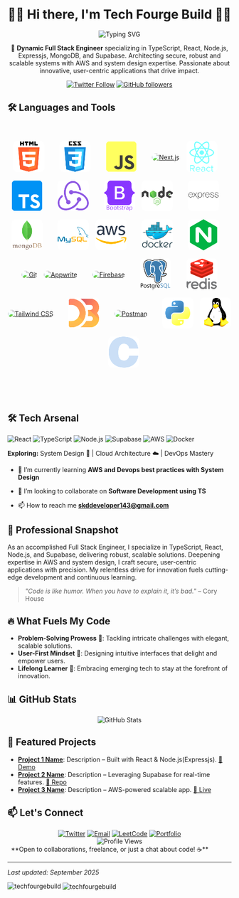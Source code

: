 <div align="center">

# 👨‍💻 Hi there, I'm Tech Fourge Build 👨‍💻

<p>
  <img src="https://readme-typing-svg.herokuapp.com?font=Fira+Code&pause=1000&color=0EA5E9&center=true&vCenter=true&width=435&lines=Full+Stack+Engineer;Crafting+Scalable+Solutions;Building+the+Future+with+Code" alt="Typing SVG" />
</p>

🚀 **Dynamic Full Stack Engineer** specializing in TypeScript, React, Node.js, Expressjs, MongoDB, and Supabase. Architecting secure, robust and scalable systems with AWS and system design expertise. Passionate about innovative, user-centric applications that drive impact.

[![Twitter Follow](https://img.shields.io/twitter/follow/techforgebuild?label=Follow&style=social)](https://twitter.com/techforgebuild)
[![GitHub followers](https://img.shields.io/github/followers/TechFourgeBuild?label=followers&style=social)](https://github.com/TechFourgeBuild)

</div>

## 🛠️ Languages and Tools
&nbsp;
<div align="center" style="margin-top: 20px; margin-bottom: 50px; display: flex; flex-wrap: wrap; justify-content: center; align-items: center; gap: 15px;">

<!-- Core Web Technologies -->
<a href="https://www.w3.org/html/" target="_blank" rel="noreferrer">
  <img src="https://raw.githubusercontent.com/devicons/devicon/master/icons/html5/html5-original-wordmark.svg" alt="HTML5" width="70" height="70" style="transition: transform 0.2s; filter: brightness(1.2); border-radius: 10px;" onmouseover="this.style.transform='scale(1.1)';" onmouseout="this.style.transform='scale(1)';"/>
</a>&nbsp;
<a href="https://www.w3schools.com/css/" target="_blank" rel="noreferrer">
  <img src="https://raw.githubusercontent.com/devicons/devicon/master/icons/css3/css3-original-wordmark.svg" alt="CSS3" width="70" height="70" style="transition: transform 0.2s; filter: brightness(1.2); border-radius: 10px;" onmouseover="this.style.transform='scale(1.1)';" onmouseout="this.style.transform='scale(1)';"/>
</a>&nbsp;
<a href="https://developer.mozilla.org/en-US/docs/Web/JavaScript" target="_blank" rel="noreferrer">
  <img src="https://raw.githubusercontent.com/devicons/devicon/master/icons/javascript/javascript-original.svg" alt="JavaScript" width="70" height="70" style="transition: transform 0.2s; filter: brightness(1.2); border-radius: 10px;" onmouseover="this.style.transform='scale(1.1)';" onmouseout="this.style.transform='scale(1)';"/>
</a>&nbsp;
<a href="https://nextjs.org/" target="_blank" rel="noreferrer">
  <img src="https://cdn.worldvectorlogo.com/logos/nextjs-2.svg" alt="Next.js" width="70" height="70" style="transition: transform 0.2s; filter: brightness(1.2); border-radius: 10px;" onmouseover="this.style.transform='scale(1.1)';" onmouseout="this.style.transform='scale(1)';"/>
</a>

<!-- Frontend Frameworks -->
<a href="https://reactjs.org/" target="_blank" rel="noreferrer">
  <img src="https://raw.githubusercontent.com/devicons/devicon/master/icons/react/react-original-wordmark.svg" alt="React" width="70" height="70" style="transition: transform 0.2s; filter: brightness(1.2); border-radius: 10px;" onmouseover="this.style.transform='scale(1.1)';" onmouseout="this.style.transform='scale(1)';"/>
</a>&nbsp;
<a href="https://www.typescriptlang.org/" target="_blank" rel="noreferrer">
  <img src="https://raw.githubusercontent.com/devicons/devicon/master/icons/typescript/typescript-original.svg" alt="TypeScript" width="70" height="70" style="transition: transform 0.2s; filter: brightness(1.2); border-radius: 10px;" onmouseover="this.style.transform='scale(1.1)';" onmouseout="this.style.transform='scale(1)';"/>
</a>&nbsp;
<a href="https://redux.js.org" target="_blank" rel="noreferrer">
  <img src="https://raw.githubusercontent.com/devicons/devicon/master/icons/redux/redux-original.svg" alt="Redux" width="70" height="70" style="transition: transform 0.2s; filter: brightness(1.2); border-radius: 10px;" onmouseover="this.style.transform='scale(1.1)';" onmouseout="this.style.transform='scale(1)';"/>
</a>&nbsp;
<a href="https://getbootstrap.com" target="_blank" rel="noreferrer">
  <img src="https://raw.githubusercontent.com/devicons/devicon/master/icons/bootstrap/bootstrap-plain-wordmark.svg" alt="Bootstrap" width="70" height="70" style="transition: transform 0.2s; filter: brightness(1.2); border-radius: 10px;" onmouseover="this.style.transform='scale(1.1)';" onmouseout="this.style.transform='scale(1)';"/>
</a>

<!-- Backend & Databases -->
<a href="https://nodejs.org" target="_blank" rel="noreferrer">
  <img src="https://raw.githubusercontent.com/devicons/devicon/master/icons/nodejs/nodejs-original-wordmark.svg" alt="Node.js" width="70" height="70" style="transition: transform 0.2s; filter: brightness(1.2); border-radius: 10px;" onmouseover="this.style.transform='scale(1.1)';" onmouseout="this.style.transform='scale(1)';"/>
</a>&nbsp;
<a href="https://expressjs.com" target="_blank" rel="noreferrer">
  <img src="https://raw.githubusercontent.com/devicons/devicon/master/icons/express/express-original-wordmark.svg" alt="Express" width="70" height="70" style="transition: transform 0.2s; filter: brightness(1.2); border-radius: 10px;" onmouseover="this.style.transform='scale(1.1)';" onmouseout="this.style.transform='scale(1)';"/>
</a>&nbsp;
<a href="https://www.mongodb.com/" target="_blank" rel="noreferrer">
  <img src="https://raw.githubusercontent.com/devicons/devicon/master/icons/mongodb/mongodb-original-wordmark.svg" alt="MongoDB" width="70" height="70" style="transition: transform 0.2s; filter: brightness(1.2); border-radius: 10px;" onmouseover="this.style.transform='scale(1.1)';" onmouseout="this.style.transform='scale(1)';"/>
</a>&nbsp;
<a href="https://www.mysql.com/" target="_blank" rel="noreferrer">
  <img src="https://raw.githubusercontent.com/devicons/devicon/master/icons/mysql/mysql-original-wordmark.svg" alt="MySQL" width="70" height="70" style="transition: transform 0.2s; filter: brightness(1.2); border-radius: 10px;" onmouseover="this.style.transform='scale(1.1)';" onmouseout="this.style.transform='scale(1)';"/>
</a>

<!-- Cloud & DevOps -->
<a href="https://aws.amazon.com" target="_blank" rel="noreferrer">
  <img src="https://raw.githubusercontent.com/devicons/devicon/master/icons/amazonwebservices/amazonwebservices-original-wordmark.svg" alt="AWS" width="70" height="70" style="transition: transform 0.2s; filter: brightness(1.2); border-radius: 10px;" onmouseover="this.style.transform='scale(1.1)';" onmouseout="this.style.transform='scale(1)';"/>
</a>&nbsp;
<a href="https://www.docker.com/" target="_blank" rel="noreferrer">
  <img src="https://raw.githubusercontent.com/devicons/devicon/master/icons/docker/docker-original-wordmark.svg" alt="Docker" width="70" height="70" style="transition: transform 0.2s; filter: brightness(1.2); border-radius: 10px;" onmouseover="this.style.transform='scale(1.1)';" onmouseout="this.style.transform='scale(1)';"/>
</a>&nbsp;
<a href="https://www.nginx.com" target="_blank" rel="noreferrer">
  <img src="https://raw.githubusercontent.com/devicons/devicon/master/icons/nginx/nginx-original.svg" alt="Nginx" width="70" height="70" style="transition: transform 0.2s; filter: brightness(1.2); border-radius: 10px;" onmouseover="this.style.transform='scale(1.1)';" onmouseout="this.style.transform='scale(1)';"/>
</a>&nbsp;
<a href="https://git-scm.com/" target="_blank" rel="noreferrer">
  <img src="https://www.vectorlogo.zone/logos/git-scm/git-scm-icon.svg" alt="Git" width="70" height="70" style="transition: transform 0.2s; filter: brightness(1.2); border-radius: 10px;" onmouseover="this.style.transform='scale(1.1)';" onmouseout="this.style.transform='scale(1)';"/>
</a>

<!-- Additional Tools -->
<a href="https://appwrite.io" target="_blank" rel="noreferrer">
  <img src="https://www.vectorlogo.zone/logos/appwriteio/appwriteio-icon.svg" alt="Appwrite" width="70" height="70" style="transition: transform 0.2s; filter: brightness(1.2); border-radius: 10px;" onmouseover="this.style.transform='scale(1.1)';" onmouseout="this.style.transform='scale(1)';"/>
</a>&nbsp;
<a href="https://firebase.google.com/" target="_blank" rel="noreferrer">
  <img src="https://www.vectorlogo.zone/logos/firebase/firebase-icon.svg" alt="Firebase" width="70" height="70" style="transition: transform 0.2s; filter: brightness(1.2); border-radius: 10px;" onmouseover="this.style.transform='scale(1.1)';" onmouseout="this.style.transform='scale(1)';"/>
</a>&nbsp;
<a href="https://www.postgresql.org" target="_blank" rel="noreferrer">
  <img src="https://raw.githubusercontent.com/devicons/devicon/master/icons/postgresql/postgresql-original-wordmark.svg" alt="PostgreSQL" width="70" height="70" style="transition: transform 0.2s; filter: brightness(1.2); border-radius: 10px;" onmouseover="this.style.transform='scale(1.1)';" onmouseout="this.style.transform='scale(1)';"/>
</a>&nbsp;
<a href="https://redis.io" target="_blank" rel="noreferrer">
  <img src="https://raw.githubusercontent.com/devicons/devicon/master/icons/redis/redis-original-wordmark.svg" alt="Redis" width="70" height="70" style="transition: transform 0.2s; filter: brightness(1.2); border-radius: 10px;" onmouseover="this.style.transform='scale(1.1)';" onmouseout="this.style.transform='scale(1)';"/>
</a>

<!-- Styling & Visualization -->
<a href="https://tailwindcss.com/" target="_blank" rel="noreferrer">
  <img src="https://www.vectorlogo.zone/logos/tailwindcss/tailwindcss-icon.svg" alt="Tailwind CSS" width="70" height="70" style="transition: transform 0.2s; filter: brightness(1.2); border-radius: 10px;" onmouseover="this.style.transform='scale(1.1)';" onmouseout="this.style.transform='scale(1)';"/>
</a>&nbsp;
<a href="https://d3js.org/" target="_blank" rel="noreferrer">
  <img src="https://raw.githubusercontent.com/devicons/devicon/master/icons/d3js/d3js-original.svg" alt="D3.js" width="70" height="70" style="transition: transform 0.2s; filter: brightness(1.2); border-radius: 10px;" onmouseover="this.style.transform='scale(1.1)';" onmouseout="this.style.transform='scale(1)';"/>
</a>&nbsp;
<a href="https://postman.com" target="_blank" rel="noreferrer">
  <img src="https://www.vectorlogo.zone/logos/getpostman/getpostman-icon.svg" alt="Postman" width="70" height="70" style="transition: transform 0.2s; filter: brightness(1.2); border-radius: 10px;" onmouseover="this.style.transform='scale(1.1)';" onmouseout="this.style.transform='scale(1)';"/>
</a>&nbsp;
<a href="https://www.python.org" target="_blank" rel="noreferrer">
  <img src="https://raw.githubusercontent.com/devicons/devicon/master/icons/python/python-original.svg" alt="Python" width="70" height="70" style="transition: transform 0.2s; filter: brightness(1.2); border-radius: 10px;" onmouseover="this.style.transform='scale(1.1)';" onmouseout="this.style.transform='scale(1)';"/>
</a>

<!-- Systems -->
<a href="https://www.linux.org/" target="_blank" rel="noreferrer">
  <img src="https://raw.githubusercontent.com/devicons/devicon/master/icons/linux/linux-original.svg" alt="Linux" width="70" height="70" style="transition: transform 0.2s; filter: brightness(1.2); border-radius: 10px;" onmouseover="this.style.transform='scale(1.1)';" onmouseout="this.style.transform='scale(1)';"/>
</a>&nbsp;
<a href="https://www.cprogramming.com/" target="_blank" rel="noreferrer">
  <img src="https://raw.githubusercontent.com/devicons/devicon/master/icons/c/c-original.svg" alt="C" width="70" height="70" style="transition: transform 0.2s; filter: brightness(1.2); border-radius: 10px;" onmouseover="this.style.transform='scale(1.1)';" onmouseout="this.style.transform='scale(1)';"/>
</a>

</div>

&nbsp;

## 🛠️ Tech Arsenal

![React](https://img.shields.io/badge/React-20232A?style=for-the-badge&logo=react&logoColor=61DAFB)
![TypeScript](https://img.shields.io/badge/TypeScript-007ACC?style=for-the-badge&logo=typescript&logoColor=white)
![Node.js](https://img.shields.io/badge/Node.js-43853D?style=for-the-badge&logo=node.js&logoColor=white)
![Supabase](https://img.shields.io/badge/Supabase-3ECF8E?style=for-the-badge&logo=supabase&logoColor=white)
![AWS](https://img.shields.io/badge/AWS-232F3E?style=for-the-badge&logo=amazon-aws&logoColor=white)
![Docker](https://img.shields.io/badge/Docker-2496ED?style=for-the-badge&logo=docker&logoColor=white)

**Exploring:** System Design 📐 | Cloud Architecture ☁️ | DevOps Mastery


- 🌱 I’m currently learning **AWS and Devops best practices with System Design**

- 👯 I’m looking to collaborate on **Software Development using TS**

- 📫 How to reach me **skddeveloper143@gmail.com**

## 💼 Professional Snapshot

As an accomplished Full Stack Engineer, I specialize in TypeScript, React, Node.js, and Supabase, delivering robust, scalable solutions. Deepening expertise in AWS and system design, I craft secure, user-centric applications with precision. My relentless drive for innovation fuels cutting-edge development and continuous learning.

> *"Code is like humor. When you have to explain it, it’s bad."* – Cory House


## 🔥 What Fuels My Code

- **Problem-Solving Prowess** 🧠: Tackling intricate challenges with elegant, scalable solutions.
- **User-First Mindset** 👥: Designing intuitive interfaces that delight and empower users.
- **Lifelong Learner** 📖: Embracing emerging tech to stay at the forefront of innovation.

## 📊 GitHub Stats

<div align="center">
  <img src="https://github-readme-stats.vercel.app/api?username=TechFourgeBuild&show_icons=true&theme=radical&hide_border=true" alt="GitHub Stats" />
</div>

## 🚀 Featured Projects

- **[Project 1 Name](link)**: Description – Built with React & Node.js(Expressjs). [🔗 Demo](link)
- **[Project 2 Name](link)**: Description – Leveraging Supabase for real-time features. [🔗 Repo](link)
- **[Project 3 Name](link)**: Description – AWS-powered scalable app. [🔗 Live](link)

## 📫 Let's Connect

<div align="center">
  <a href="https://twitter.com/techforgebuild"><img src="https://img.shields.io/badge/Twitter-1DA1F2?style=for-the-badge&logo=twitter&logoColor=white" alt="Twitter"></a>
  <a href="mailto:skddeveloper143@gmail.com"><img src="https://img.shields.io/badge/Email-D14836?style=for-the-badge&logo=gmail&logoColor=white" alt="Email"></a>
  <a href="https://leetcode.com/techforgebuild"><img src="https://img.shields.io/badge/LeetCode-FFA116?style=for-the-badge&logo=leetcode&logoColor=white" alt="LeetCode"></a>
  <a href="https://portfolio-link.com"><img src="https://img.shields.io/badge/Portfolio-000?style=for-the-badge&logo=Behance&logoColor=white" alt="Portfolio"></a>
</div>

<div align="center">
  <img src="https://komarev.com/ghpvc/?username=TechFourgeBuild&style=flat-square&color=blue" alt="Profile Views" />
</div>
&nbsp;
**Open to collaborations, freelance, or just a chat about code! ☕**

---
*Last updated: September 2025*

<p><img align="left" src="https://github-readme-stats.vercel.app/api/top-langs?username=techfourgebuild&show_icons=true&locale=en&layout=compact" alt="techfourgebuild" /></p>

<p>&nbsp;<img align="center" src="https://github-readme-stats.vercel.app/api?username=techfourgebuild&show_icons=true&locale=en" alt="techfourgebuild" /></p>

